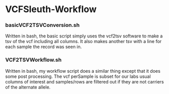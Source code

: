 # VCFSleuth-Workflow

### basicVCF2TSVConversion.sh
Written in bash, the basic script simply uses the vcf2tsv software to make a tsv of 
the vcf including all columns. It also makes another tsv with a line
for each sample the record was seen in. 

### VCF2TSVWorkflow.sh
Written in bash, my workflow script does a similar thing except that it does some post
processing. The vcf perSample is subset for our labs usual columns of
interest and samples/rows are filtered out if they are not carriers
of the alternate allele.
